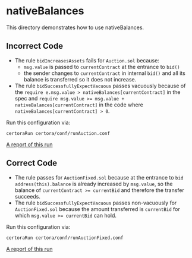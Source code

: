 # nativeBalances

This directory demonstrates how to use nativeBalances.

## Incorrect Code
- The rule `bidIncreasesAssets` fails for `Auction.sol` because:
    - `msg.value` is passed to `currentContract` at the entrance to `bid()`
    - the sender changes to `currentContract` in internal `bid()` and all its balance is transferred so it does not increase.
- The rule `bidSuccessfullyExpectVacuous` passes vacuously because of the 
  `require e.msg.value > nativeBalances[currentContract]` in the spec
  and `require msg.value >= msg.value + nativeBalances[currentContract]` in the code where 
  `nativeBalances[currentContract] > 0`.

Run this configuration via:

```certoraRun certora/conf/runAuction.conf```

[A report of this run](https://prover.certora.com/output/1902/32a97d6902c6418ebc5847c062073bce?anonymousKey=5c875dad99a1fcd5e39bda1acc5d47c3e18b9fe4)

## Correct Code
- The rule passes for `AuctionFixed.sol` because at the entrance to `bid` `address(this).balance` is already increased by `msg.value`,
so the balance of `currentContract >= currentBid` and therefore the transfer succeeds.
- The rule `bidSuccessfullyExpectVacuous` passes non-vacuously for `AuctionFixed.sol` because the amount transferred is `currentBid` for which `msg.value >= currentBid` can hold.

Run this configuration via:

```certoraRun certora/conf/runAuctionFixed.conf```

[A report of this run](https://prover.certora.com/output/1902/d0aecf17decc482c8e0bceacf7f09b9e?anonymousKey=b17fa824c7ac14ab9b63dada5d53e4c4fda15988)

